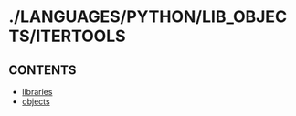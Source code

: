 # ./LANGUAGES/PYTHON/LIB_OBJECTS/ITERTOOLS  


## CONTENTS  
*	[libraries](libraries.md)  
*	[objects](objects.md)  






















